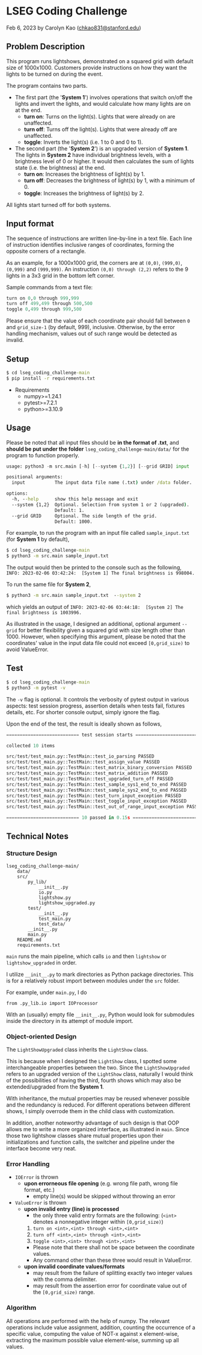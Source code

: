 # LSEG Coding Challenge
Feb 6, 2023 by Carolyn Kao (chkao831@stanford.edu)

## Problem Description
This program runs lightshows, demonstrated on a squared grid with default size of 1000x1000. Customers provide instructions on how they want the lights to be turned on during the event.

The program contains two parts. 
- The first part (the '**System 1**') involves operations that switch on/off the lights and invert the lights, and would calculate how many lights are on at the end. 
  - **turn on**: Turns on the light(s). Lights that were already on are unaffected.
  - **turn off**: Turns off the light(s). Lights that were already off are unaffected.
  - **toggle**: Inverts the light(s) (i.e. 1 to 0 and 0 to 1). 
- The second part (the '**System 2**') is an upgraded version of **System 1**. The lights in **System 2** have individual brightness levels, with a brightness level of 0 or higher. It would then calculates the sum of lights state (i.e. the brightness) at the end. 
  - **turn on**: Increases the brightness of light(s) by 1.
  - **turn off**: Decreases the brightness of light(s) by 1, with a minimum of 0.
  - **toggle**: Increases the brightness of light(s) by 2.
  
All lights start turned off for both systems. 

## Input format
The sequence of instructions are written line-by-line in a text file. Each line of instruction identifies inclusive ranges of coordinates, forming the opposite corners of a rectangle. 

As an example, for a 1000x1000 grid, the corners are at `(0,0)`, `(999,0)`, `(0,999)` and `(999,999)`. An instruction `(0,0) through (2,2)` refers to the 9 lights in a 3x3 grid in the bottom left corner. 

Sample commands from a text file:
```py
turn on 0,0 through 999,999
turn off 499,499 through 500,500
toggle 0,499 through 999,500
```

Please ensure that the value of each coordinate pair should fall between `0` and `grid_size-1` (by default, 999), inclusive. Otherwise, by the error handling mechanism, values out of such range would be detected as invalid. 

## Setup
```bat
$ cd lseg_coding_challenge-main
$ pip install -r requirements.txt
```

- Requirements
  * numpy>=1.24.1
  * pytest>=7.2.1 
  * python>=3.10.9

## Usage
Please be noted that all input files should be **in the format of .txt**, and **should be put under the folder** `lseg_coding_challenge-main/data/` for the program to function properly. 

```py
usage: python3 -m src.main [-h] [--system {1,2}] [--grid GRID] input
```
```bat
positional arguments:
  input           The input data file name (.txt) under /data folder.

options:
  -h, --help      show this help message and exit
  --system {1,2}  Optional. Selection from system 1 or 2 (upgraded). 
                  Default: 1.
  --grid GRID     Optional. The side length of the grid. 
                  Default: 1000.
```

For example, to run the program with an input file called `sample_input.txt` (for **System 1** by default), 
```bat
$ cd lseg_coding_challenge-main
$ python3 -m src.main sample_input.txt
```
The output would then be printed to the console such as the following, \
`INFO: 2023-02-06 03:42:24:  [System 1] The final brightness is 998004.`

To run the same file for **System 2**,
```bat
$ python3 -m src.main sample_input.txt  --system 2
```
which yields an output of `INFO: 2023-02-06 03:44:18:  [System 2] The final brightness is 1003996.`


As illustrated in the usage, I designed an additional, optional argument `--grid` for better flexibility given a squared grid with size length other than 1000. However, when specifying this argument, please be noted that the coordinates' value in the input data file could not exceed `[0,grid_size)` to avoid ValueError.

## Test
```bat
$ cd lseg_coding_challenge-main
$ python3 -m pytest -v
```
The `-v` flag is optional. It controls the verbosity of pytest output in various aspects: test session progress, assertion details when tests fail, fixtures details, etc. For shorter console output, simply ignore the flag.

Upon the end of the test, the result is ideally shown as follows,
```py
=========================== test session starts ===========================

collected 10 items

src/test/test_main.py::TestMain::test_io_parsing PASSED                   [ 10%]
src/test/test_main.py::TestMain::test_assign_value PASSED                 [ 20%]
src/test/test_main.py::TestMain::test_matrix_binary_conversion PASSED     [ 30%]
src/test/test_main.py::TestMain::test_matrix_addition PASSED              [ 40%]
src/test/test_main.py::TestMain::test_upgraded_turn_off PASSED            [ 50%]
src/test/test_main.py::TestMain::test_sample_sys1_end_to_end PASSED       [ 60%]
src/test/test_main.py::TestMain::test_sample_sys2_end_to_end PASSED       [ 70%]
src/test/test_main.py::TestMain::test_turn_input_exception PASSED         [ 80%]
src/test/test_main.py::TestMain::test_toggle_input_exception PASSED       [ 90%]
src/test/test_main.py::TestMain::test_out_of_range_input_exception PASSED [100%]

=========================== 10 passed in 0.15s ===========================
```

## Technical Notes
### Structure Design
```python3
lseg_coding_challenge-main/
    data/
    src/
        py_lib/
            __init__.py
            io.py
            lightshow.py
            lightshow_upgraded.py
        test/
            __init__.py
            test_main.py
            test_data/
        __init__.py
        main.py
    README.md
    requirements.txt
```
`main` runs the main pipeline, which calls `io` and then `lightshow` or `lightshow_upgraded` in order. 

I utilize `__init__.py` to mark directories as Python package directories. This is for a relatively robust import between modules under the `src` folder. 

For example, under `main.py`, I do 
```python3
from .py_lib.io import IOProcessor
```
With an (usually) empty file `__init__.py`, Python would look for submodules inside the directory in its attempt of module import. 

### Object-oriented Design
The `LightShowUpgraded` class inherits the `LightShow` class. 

This is because when I designed the `LightShow` class, I spotted some interchangeable properties between the two. Since the `LightShowUpgraded` refers to an upgraded version of the `LightShow` class, naturally I would think of the possibilities of having the third, fourth shows which may also be extended/upgraded from the **System 1**. 

With inheritance, the mutual properties may be reused whenever possible and the redundancy is reduced. For different operations between different shows, I simply overrode them in the child class with customization.

In addition, another noteworthy advantage of such design is that OOP allows me to write a more organized interface, as illustrated in `main`. Since those two lightshow classes share mutual properties upon their initializations and function calls, the switcher and pipeline under the interface become very neat.   

### Error Handling

- `IOError` is thrown
    - **upon errorneous file opening** (e.g. wrong file path, wrong file format, etc.)
        - empty line(s) would be skipped without throwing an error
- `ValueError` is thrown
    - **upon invalid entry (line) is processed**
        - the only three valid entry formats are the following: (`<int>` denotes a nonnegative integer within `[0,grid_size)`)
         1. `turn on <int>,<int> through <int>,<int>`
         2. `turn off <int>,<int> through <int>,<int>`
         3. `toggle <int>,<int> through <int>,<int>`
        - Please note that there shall not be space between the coordinate values.
        - Any command other than these three would result in ValueError.
    - **upon invalid coordinate values/formats**
        - may result from the failure of splitting exactly two integer values with the comma delimiter.
        - may result from the assertion error for coordinate value out of the `[0,grid_size)` range.

### Algorithm
All operations are performed with the help of numpy. The relevant operations include value assignment, addition, counting the occurrence of a specific value, computing the value of NOT-x against x element-wise, extracting the maximum possible value element-wise, summing up all values. 
